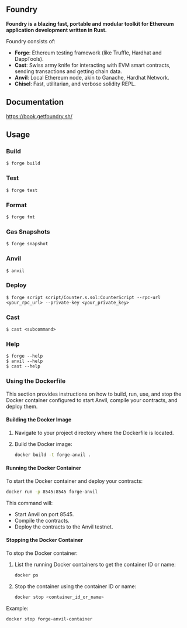 ## Foundry

**Foundry is a blazing fast, portable and modular toolkit for Ethereum application development written in Rust.**

Foundry consists of:

-   **Forge**: Ethereum testing framework (like Truffle, Hardhat and DappTools).
-   **Cast**: Swiss army knife for interacting with EVM smart contracts, sending transactions and getting chain data.
-   **Anvil**: Local Ethereum node, akin to Ganache, Hardhat Network.
-   **Chisel**: Fast, utilitarian, and verbose solidity REPL.

## Documentation

https://book.getfoundry.sh/

## Usage

### Build

```shell
$ forge build
```

### Test

```shell
$ forge test
```

### Format

```shell
$ forge fmt
```

### Gas Snapshots

```shell
$ forge snapshot
```

### Anvil

```shell
$ anvil
```

### Deploy

```shell
$ forge script script/Counter.s.sol:CounterScript --rpc-url <your_rpc_url> --private-key <your_private_key>
```

### Cast

```shell
$ cast <subcommand>
```

### Help

```shell
$ forge --help
$ anvil --help
$ cast --help
```

### Using the Dockerfile

This section provides instructions on how to build, run, use, and stop the Docker container configured to start Anvil, compile your contracts, and deploy them.


#### Building the Docker Image

1. Navigate to your project directory where the Dockerfile is located.

2. Build the Docker image:
   ```sh
   docker build -t forge-anvil .
   ```

#### Running the Docker Container

To start the Docker container and deploy your contracts:

```sh
docker run -p 8545:8545 forge-anvil
```

This command will:

- Start Anvil on port 8545.
- Compile the contracts.
- Deploy the contracts to the Anvil testnet.

#### Stopping the Docker Container

To stop the Docker container:

1. List the running Docker containers to get the container ID or name:
   ```sh
   docker ps
   ```

2. Stop the container using the container ID or name:
   ```sh
   docker stop <container_id_or_name>
   ```

Example:
```sh
docker stop forge-anvil-container
```